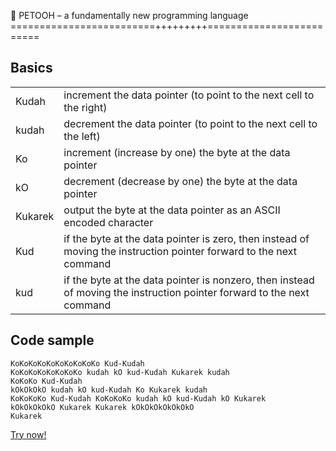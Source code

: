 :rooster: PETOOH – a fundamentally new programming language
=========================+++++++++=========================

Basics
------

<table>
    <tr>
        <td>Kudah</td>
        <td>increment the data pointer (to point to the next cell to the right)</td>
    </tr>
    <tr>
        <td>kudah</td>
        <td>decrement the data pointer (to point to the next cell to the left)</td>
    </tr>
    <tr>
        <td>Ko</td>
        <td>increment (increase by one) the byte at the data pointer</td>
    </tr>
    <tr>
        <td>kO</td>
        <td>decrement (decrease by one) the byte at the data pointer</td>
    </tr>
    <tr>
        <td>Kukarek</td>
        <td>output the byte at the data pointer as an ASCII encoded character</td>
    </tr>
    <tr>
        <td>Kud</td>
        <td>if the byte at the data pointer is zero, then instead of moving the instruction pointer forward to the next command</td>
    </tr>
    <tr>
        <td>kud</td>
        <td>if the byte at the data pointer is nonzero, then instead of moving the instruction pointer forward to the next command</td>
    </tr>
</table>

Code sample
-----------

    KoKoKoKoKoKoKoKoKoKo Kud-Kudah
    KoKoKoKoKoKoKoKo kudah kO kud-Kudah Kukarek kudah
    KoKoKo Kud-Kudah
    kOkOkOkO kudah kO kud-Kudah Ko Kukarek kudah
    KoKoKoKo Kud-Kudah KoKoKoKo kudah kO kud-Kudah kO Kukarek
    kOkOkOkOkO Kukarek Kukarek kOkOkOkOkOkOkO
    Kukarek

[Try now!](http://ky6uk.github.io/PETOOH/)
